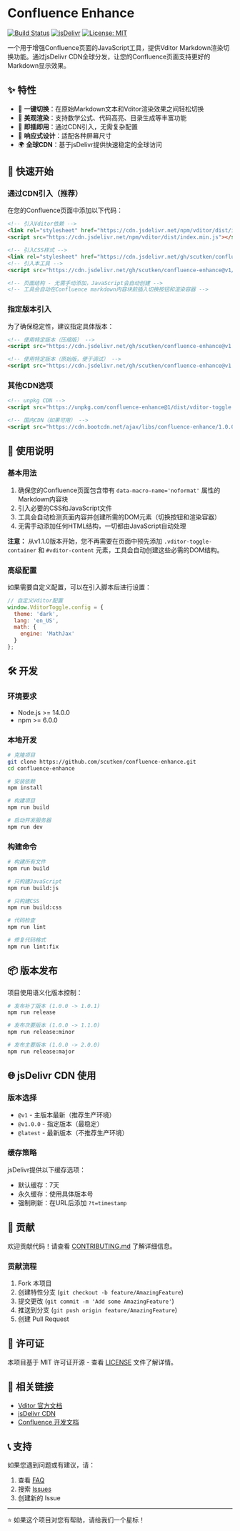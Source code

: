 # Confluence Enhance

[![Build Status](https://github.com/scutken/confluence-enhance/workflows/Build%20and%20Release/badge.svg)](https://github.com/scutken/confluence-enhance/actions)
[![jsDelivr](https://data.jsdelivr.com/v1/package/gh/scutken/confluence-enhance/badge)](https://www.jsdelivr.com/package/gh/scutken/confluence-enhance)
[![License: MIT](https://img.shields.io/badge/License-MIT-yellow.svg)](https://opensource.org/licenses/MIT)

一个用于增强Confluence页面的JavaScript工具，提供Vditor Markdown渲染切换功能。通过jsDelivr CDN全球分发，让您的Confluence页面支持更好的Markdown显示效果。

## ✨ 特性

- 🔄 **一键切换**：在原始Markdown文本和Vditor渲染效果之间轻松切换
- 🎨 **美观渲染**：支持数学公式、代码高亮、目录生成等丰富功能
- 🚀 **即插即用**：通过CDN引入，无需复杂配置
- 📱 **响应式设计**：适配各种屏幕尺寸
- 🌍 **全球CDN**：基于jsDelivr提供快速稳定的全球访问

## 🚀 快速开始

### 通过CDN引入（推荐）

在您的Confluence页面中添加以下代码：

```html
<!-- 引入Vditor依赖 --> 
<link rel="stylesheet" href="https://cdn.jsdelivr.net/npm/vditor/dist/index.css" /> 
<script src="https://cdn.jsdelivr.net/npm/vditor/dist/index.min.js"></script>

<!-- 引入CSS样式 -->
<link rel="stylesheet" href="https://cdn.jsdelivr.net/gh/scutken/confluence-enhance@v1/dist/vditor-toggle.min.css">
<!-- 引入本工具 -->
<script src="https://cdn.jsdelivr.net/gh/scutken/confluence-enhance@v1/dist/vditor-toggle.min.js"></script>

<!-- 页面结构 - 无需手动添加，JavaScript会自动创建 -->
<!-- 工具会自动在Confluence markdown内容块前插入切换按钮和渲染容器 -->
```

### 指定版本引入

为了确保稳定性，建议指定具体版本：

```html
<!-- 使用特定版本（压缩版） -->
<script src="https://cdn.jsdelivr.net/gh/scutken/confluence-enhance@v1.0.0/dist/vditor-toggle.min.js"></script>

<!-- 使用特定版本（原始版，便于调试） -->
<script src="https://cdn.jsdelivr.net/gh/scutken/confluence-enhance@v1.0.0/dist/vditor-toggle.js"></script>
```

### 其他CDN选项

```html
<!-- unpkg CDN -->
<script src="https://unpkg.com/confluence-enhance@1/dist/vditor-toggle.min.js"></script>

<!-- 国内CDN（如果可用） -->
<script src="https://cdn.bootcdn.net/ajax/libs/confluence-enhance/1.0.0/vditor-toggle.min.js"></script>
```

## 📖 使用说明

### 基本用法

1. 确保您的Confluence页面包含带有 `data-macro-name='noformat'` 属性的Markdown内容块
2. 引入必要的CSS和JavaScript文件
3. 工具会自动检测页面内容并创建所需的DOM元素（切换按钮和渲染容器）
4. 无需手动添加任何HTML结构，一切都由JavaScript自动处理

**注意：** 从v1.1.0版本开始，您不再需要在页面中预先添加 `.vditor-toggle-container` 和 `#vditor-content` 元素，工具会自动创建这些必需的DOM结构。

### 高级配置

如果需要自定义配置，可以在引入脚本后进行设置：

```javascript
// 自定义Vditor配置
window.VditorToggle.config = {
  theme: 'dark',
  lang: 'en_US',
  math: {
    engine: 'MathJax'
  }
};
```

## 🛠️ 开发

### 环境要求

- Node.js >= 14.0.0
- npm >= 6.0.0

### 本地开发

```bash
# 克隆项目
git clone https://github.com/scutken/confluence-enhance.git
cd confluence-enhance

# 安装依赖
npm install

# 构建项目
npm run build

# 启动开发服务器
npm run dev
```

### 构建命令

```bash
# 构建所有文件
npm run build

# 只构建JavaScript
npm run build:js

# 只构建CSS
npm run build:css

# 代码检查
npm run lint

# 修复代码格式
npm run lint:fix
```

## 📦 版本发布

项目使用语义化版本控制：

```bash
# 发布补丁版本 (1.0.0 -> 1.0.1)
npm run release

# 发布次要版本 (1.0.0 -> 1.1.0)
npm run release:minor

# 发布主要版本 (1.0.0 -> 2.0.0)
npm run release:major
```

## 🌐 jsDelivr CDN 使用

### 版本选择

- `@v1` - 主版本最新（推荐生产环境）
- `@v1.0.0` - 指定版本（最稳定）
- `@latest` - 最新版本（不推荐生产环境）

### 缓存策略

jsDelivr提供以下缓存选项：

- 默认缓存：7天
- 永久缓存：使用具体版本号
- 强制刷新：在URL后添加 `?t=timestamp`

## 🤝 贡献

欢迎贡献代码！请查看 [CONTRIBUTING.md](CONTRIBUTING.md) 了解详细信息。

### 贡献流程

1. Fork 本项目
2. 创建特性分支 (`git checkout -b feature/AmazingFeature`)
3. 提交更改 (`git commit -m 'Add some AmazingFeature'`)
4. 推送到分支 (`git push origin feature/AmazingFeature`)
5. 创建 Pull Request

## 📄 许可证

本项目基于 MIT 许可证开源 - 查看 [LICENSE](LICENSE) 文件了解详情。

## 🔗 相关链接

- [Vditor 官方文档](https://ld246.com/article/1549638745630)
- [jsDelivr CDN](https://www.jsdelivr.com/)
- [Confluence 开发文档](https://developer.atlassian.com/cloud/confluence/)

## 📞 支持

如果您遇到问题或有建议，请：

1. 查看 [FAQ](docs/FAQ.md)
2. 搜索 [Issues](https://github.com/scutken/confluence-enhance/issues)
3. 创建新的 Issue

---

⭐ 如果这个项目对您有帮助，请给我们一个星标！
